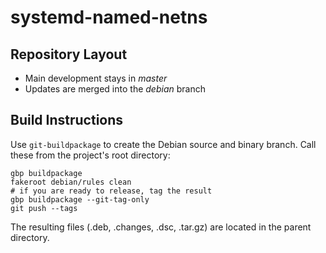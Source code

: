 systemd-named-netns
===================

Repository Layout
-----------------

* Main development stays in *master*
* Updates are merged into the *debian* branch

Build Instructions
------------------

Use `git-buildpackage` to create the Debian source and binary branch. Call
these from the project's root directory:

    gbp buildpackage
    fakeroot debian/rules clean
    # if you are ready to release, tag the result
    gbp buildpackage --git-tag-only
    git push --tags

The resulting files (.deb, .changes, .dsc, .tar.gz) are located in the parent
directory.
